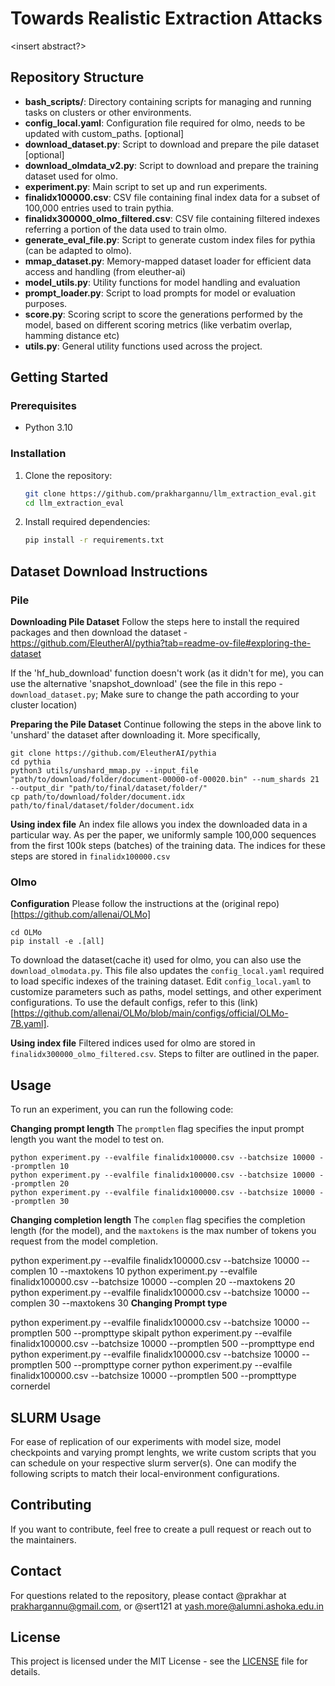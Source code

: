 
# Towards Realistic Extraction Attacks

<insert abstract?>

## Repository Structure

- **bash_scripts/**: Directory containing scripts for managing and running tasks on clusters or other environments.
- **config_local.yaml**: Configuration file required for olmo, needs to be updated with custom_paths. [optional]
- **download_dataset.py**: Script to download and prepare the pile dataset [optional]
- **download_olmdata_v2.py**:  Script to download and prepare the training dataset used for olmo. 
- **experiment.py**: Main script to set up and run experiments.
- **finalidx100000.csv**: CSV file containing final index data for a subset of 100,000 entries used to train pythia.
- **finalidx300000_olmo_filtered.csv**:  CSV file containing filtered indexes referring a portion of the data used to train olmo.
- **generate_eval_file.py**: Script to generate custom index files for pythia (can be adapted to olmo).
- **mmap_dataset.py**: Memory-mapped dataset loader for efficient data access and handling (from eleuther-ai)
- **model_utils.py**: Utility functions for model handling and evaluation 
- **prompt_loader.py**: Script to load prompts for model or evaluation purposes.
- **score.py**: Scoring script to score the generations performed by the model, based on different scoring metrics (like verbatim overlap, hamming distance etc)
- **utils.py**: General utility functions used across the project.

## Getting Started

### Prerequisites

- Python 3.10

### Installation

1. Clone the repository:

   ```bash
   git clone https://github.com/prakhargannu/llm_extraction_eval.git
   cd llm_extraction_eval
   ```

2. Install required dependencies:

   ```bash
   pip install -r requirements.txt
   ```

## Dataset Download Instructions

### Pile
**Downloading Pile Dataset**
Follow the steps here to install the required packages and then download the dataset - https://github.com/EleutherAI/pythia?tab=readme-ov-file#exploring-the-dataset

If the 'hf_hub_download' function doesn't work (as it didn't for me), you can use the alternative 'snapshot_download' (see the file in this repo - `download_dataset.py`; Make sure to change the path according to your cluster location)

**Preparing the Pile Dataset**
Continue following the steps in the above link to 'unshard' the dataset after downloading it. More specifically,
```
git clone https://github.com/EleutherAI/pythia
cd pythia
python3 utils/unshard_mmap.py --input_file "path/to/download/folder/document-00000-of-00020.bin" --num_shards 21 --output_dir "path/to/final/dataset/folder/"
cp path/to/download/folder/document.idx path/to/final/dataset/folder/document.idx
```

**Using index file**
An index file allows you index the downloaded data in a particular way. As per the paper, we uniformly sample 100,000 sequences from the first 100k steps (batches) of the training data. The indices for these steps are stored in `finalidx100000.csv`

  
### Olmo

**Configuration**
Please follow the instructions at the (original repo)[https://github.com/allenai/OLMo]
```git clone https://github.com/allenai/OLMo.git
cd OLMo
pip install -e .[all]
```
To download the dataset(cache it) used for olmo, you can also use the `download_olmodata.py`. This file also updates the `config_local.yaml` required to load specific indexes of the training dataset. Edit `config_local.yaml` to customize parameters such as paths, model settings, and other experiment configurations.
To use the default configs, refer to this (link)[https://github.com/allenai/OLMo/blob/main/configs/official/OLMo-7B.yaml].

**Using index file**
Filtered indices used for olmo are stored in `finalidx300000_olmo_filtered.csv`. Steps to filter are outlined in the paper.

## Usage
To run an experiment, you can run the following code:


**Changing prompt length**
The `promptlen` flag specifies the input prompt length you want the model to test on.   
```
python experiment.py --evalfile finalidx100000.csv --batchsize 10000 --promptlen 10
python experiment.py --evalfile finalidx100000.csv --batchsize 10000 --promptlen 20
python experiment.py --evalfile finalidx100000.csv --batchsize 10000 --promptlen 30
```

**Changing completion length**
The `complen` flag specifies the completion length (for the model), and the `maxtokens` is the max number of tokens you request from the model completion.  

python experiment.py --evalfile finalidx100000.csv --batchsize 10000 --complen 10 --maxtokens 10
python experiment.py --evalfile finalidx100000.csv --batchsize 10000 --complen 20 --maxtokens 20
python experiment.py --evalfile finalidx100000.csv --batchsize 10000 --complen 30 --maxtokens 30
**Changing Prompt type**

python experiment.py --evalfile finalidx100000.csv --batchsize 10000 --promptlen 500 --prompttype skipalt
python experiment.py --evalfile finalidx100000.csv --batchsize 10000 --promptlen 500 --prompttype end
python experiment.py --evalfile finalidx100000.csv --batchsize 10000 --promptlen 500 --prompttype corner
python experiment.py --evalfile finalidx100000.csv --batchsize 10000 --promptlen 500 --prompttype cornerdel

## SLURM Usage
For ease of replication of our experiments with model size, model checkpoints and varying prompt lenghts, we write custom scripts that you can schedule on your respective slurm server(s).
One can modify the following scripts to match their local-environment configurations.


## Contributing
If you want to contribute, feel free to create a pull request or reach out to the maintainers.

## Contact
For questions related to the repository, please contact @prakhar at prakhargannu@gmail.com, or @sert121 at yash.more@alumni.ashoka.edu.in

## License
This project is licensed under the MIT License - see the [LICENSE](LICENSE) file for details.
